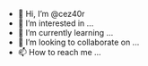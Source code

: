 - 👋 Hi, I’m @cez40r
- 👀 I’m interested in ...
- 🌱 I’m currently learning ...
- 💞️ I’m looking to collaborate on ...
- 📫 How to reach me ...

<!---
cez40r/cez40r is a ✨ special ✨ repository because its `README.md` (this file) appears on your GitHub profile.
You can click the Preview link to take a look at your changes.
--->
